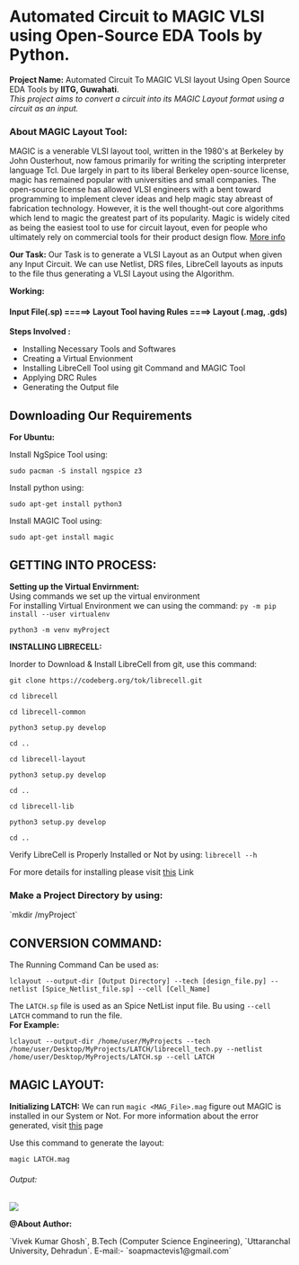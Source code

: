 # Automated Circuit to MAGIC VLSI using Open-Source EDA Tools by Python.

__Project Name:__ Automated Circuit To MAGIC VLSI layout Using Open Source EDA Tools by __IITG, Guwahati__.<br>
<i>This project aims to convert a circuit into its MAGIC Layout format using a circuit as an input. </i>

<h3>About MAGIC Layout Tool: </h3>
<p>MAGIC is a venerable VLSI layout tool, written in the 1980's at Berkeley by John Ousterhout, now famous primarily for writing the scripting interpreter language Tcl. Due largely in part to its liberal Berkeley open-source license, magic has remained popular with universities and small companies. The open-source license has allowed VLSI engineers with a bent toward programming to implement clever ideas and help magic stay abreast of fabrication technology. However, it is the well thought-out core algorithms which lend to magic the greatest part of its popularity. Magic is widely cited as being the easiest tool to use for circuit layout, even for people who ultimately rely on commercial tools for their product design flow. <a href="http://opencircuitdesign.com/magic/">More info</a></p>

__Our Task:__
Our Task is to generate a VLSI Layout as an Output when given any Input Circuit. We can use Netlist, DRS files, LibreCell layouts as inputs to the file thus generating a VLSI Layout using the Algorithm.

__Working:__

<h4>
Input File(.sp)  =====>  Layout Tool having Rules  ====>  Layout (.mag, .gds)
</h4>


__Steps Involved :__

- Installing Necessary Tools and Softwares
- Creating a Virtual Envionment
- Installing LibreCell Tool using git Command and MAGIC Tool
- Applying DRC Rules
- Generating the Output file


## Downloading Our Requirements 

__For Ubuntu:__

Install NgSpice Tool using: 
```
sudo pacman -S install ngspice z3
```

Install python using: 
```
sudo apt-get install python3
```

Install MAGIC Tool using:

```
sudo apt-get install magic
```

## GETTING INTO PROCESS:

__Setting up the Virtual Envirnment:__<br>
Using commands we set up the virtual environment<br>
For installing Virtual Environment we can using the command:
`py -m pip install --user virtualenv`

```
python3 -m venv myProject
```

__INSTALLING LIBRECELL:__

Inorder to Download & Install LibreCell from git, use this command:
```
git clone https://codeberg.org/tok/librecell.git

cd librecell
```

```
cd librecell-common

python3 setup.py develop

cd ..
```

```
cd librecell-layout

python3 setup.py develop

cd ..
```

```
cd librecell-lib

python3 setup.py develop

cd ..
```
Verify LibreCell is Properly Installed or Not by using:
`librecell --h`

For more details for installing please visit <a href="https://codeberg.org/tok/librecell#:~:text=Installing%20from%20git&text=Install%20from%20git%3A,setup.py%20develop%20cd%20..">this</a> Link

<h3>Make a Project Directory by using:</h3>
 `mkdir /myProject`
 
 
 ## CONVERSION COMMAND:
 
 The Running Command Can be used as:
 ```
 lclayout --output-dir [Output Directory] --tech [design_file.py] --netlist [Spice_Netlist_file.sp] --cell [Cell_Name]
 ````
 
The `LATCH.sp` file is used as an Spice NetList input file. Bu using `--cell LATCH` command to run the file.  <br>__For Example:__
 ```
 lclayout --output-dir /home/user/MyProjects --tech /home/user/Desktop/MyProjects/LATCH/librecell_tech.py --netlist /home/user/Desktop/MyProjects/LATCH.sp --cell LATCH
 ```
 
 ## MAGIC LAYOUT:  
 
 __Initializing LATCH:__ We can run `magic <MAG_File>.mag` figure out MAGIC is installed in our System or Not.
 For more information about the error generated, visit <a href="https://www.systutorials.com/docs/linux/man/5-mag/">this</a> page
 
 Use this command to generate the layout:
 ```
 magic LATCH.mag
 ```
 
 <h6>Output: </h6>
 
 <img src ="https://github.com/itsvivekghosh/automated-circuit-to-MAGIC-vlsi-using-eda-tool/blob/master/Images/LATCH.png">
 
__@About Author:__<br>
 <p>`Vivek Kumar Ghosh`, B.Tech (Computer Science Engineering), `Uttaranchal University, Dehradun`. 
 E-mail:- `soapmactevis1@gmail.com`</p>
